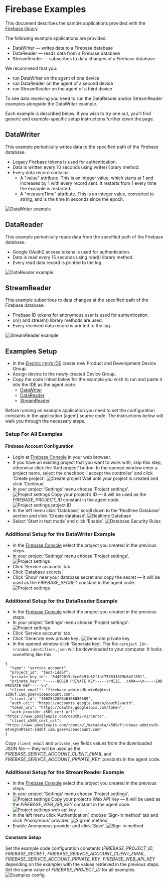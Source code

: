 # Firebase Examples

This document describes the sample applications provided with the [Firebase library](../README.md).

The following example applications are provided:
- DataWriter &mdash; writes data to a Firebase database
- DataReader &mdash; reads data from a Firebase database
- StreamReader &mdash; subscribes to data changes of a Firebase database

We recommend that you:
- run DataWriter on the agent of one device
- run DataReader on the agent of a second device
- run StreamReader on the agent of a third device

To see data receiving you need to run the DataReader and/or StreamReader examples alongside the DataWriter example.

Each example is described below. If you wish to try one out, you'll find generic and example-specific setup instructions further down the page.

## DataWriter

This example periodically writes data to the specified path of the Firebase database.
- Legacy Firebase tokens is used for authentication.
- Data is written every 10 seconds using write() library method.
- Every data record contains:
  - A "value" attribute. This is an integer value, which starts at 1 and increases by 1 with every record sent. It restarts from 1 every time the example is restarted.
  - A "measureTime" attribute. This is an integer value, converted to string, and is the time in seconds since the epoch.

![DataWriter example](../png/DataWriter.png)

## DataReader

This example periodically reads data from the specified path of the Firebase database.
- Google OAuth2 access tokens is used for authentication.
- Data is read every 15 seconds using read() library method.
- Every read data record is printed to the log.

![DataReader example](../png/DataReader.png)

## StreamReader

This example subscribes to data changes at the specified path of the Firebase database.
- Firebase ID tokens for anonymous user is used for authentication.
- on() and stream() library methods are used.
- Every received data record is printed to the log.

![StreamReader example](../png/StreamReader.png)

## Examples Setup

- In the [Electric Imp’s IDE](https://ide.electricimp.com/) create new Product and Development Device Group.
- Assign device to the newly created Device Group.
- Copy the code linked below for the example you wish to run and paste it into the IDE as the agent code.
  - [DataWriter](./DataWriter.agent.nut)
  - [DataReader](./DataReader.agent.nut)
  - [StreamReader](./StreamReader.agent.nut)

Before running an example application you need to set the configuration constants in the application (agent) source code. The instructions below will walk you through the necessary steps.

### Setup For All Examples

#### Firebase Account Configuration

- Login at [Firebase Console](https://console.firebase.google.com) in your web browser.
- If you have an existing project that you want to work with, skip this step, otherwise click the ‘Add project’ button.
In the opened window enter a project name, select the checkbox ‘I accept the controller’ and click ‘Create project’.
![Create project](../png/CreateProject.png)
Wait until your project is created and click ‘Continue’.
- In your project ‘Settings’ menu choose ‘Project settings’.
![Project settings](../png/ProjectSettings.png)
Copy your project’s ID &mdash; it will be used as the *FIREBASE_PROJECT_ID* constant in the agent code.
![Project settings project ID](../png/ProjectSettingsProjectId.png)
- In the left menu click ‘Database’, scroll down to the ‘Realtime Database’ section and click ‘Create database’.
![Realtime Database](../png/RealtimeDatabase.png)
- Select ‘Start in test mode’ and click ‘Enable’.
![Database Security Rules](../png/DatabaseSecurityRules.png)

### Additional Setup for the DataWriter Example

- In the [Firebase Console](https://console.firebase.google.com) select the project you created in the previous steps.
- In your project ‘Settings’ menu choose ‘Project settings’.
![Project settings](../png/ProjectSettings.png)
- Click ‘Service accounts’ tab.
- Click ‘Database secrets’.
- Click ‘Show’ near your database secret and copy the secret &mdash; it will be used as the *FIREBASE_SECRET* constant in the agent code.
![Project settings](../png/DatabaseSecret.png)

### Additional Setup for the DataReader Example
- In the [Firebase Console](https://console.firebase.google.com) select the project you created in the previous steps.
- In your project ‘Settings’ menu choose ‘Project settings’.
![Project settings](../png/ProjectSettings.png)
- Click ‘Service accounts’ tab.
- Click ‘Generate new private key’.
![Generate private key](../png/GeneratePrivateKey.png)
- In the opened window click ‘Generate key’. The file `<project ID>-<random identifier>.json` will be downloaded to your computer.
It looks something like this:
```
{
  "type": "service_account",
  "project_id": "test-1dd6f",
  "private_key_id": "8d429015c3ce0e91e62f3af7578338f5b6b2f801",
  "private_key": "-----BEGIN PRIVATE KEY-----\nMIIE...cARA==\n-----END PRIVATE KEY-----\n",
  "client_email": "firebase-adminsdk-mtv6g@test-1dd6f.iam.gserviceaccount.com",
  "client_id": "100254262646168050509",
  "auth_uri": "https://accounts.google.com/o/oauth2/auth",
  "token_uri": "https://oauth2.googleapis.com/token",
  "auth_provider_x509_cert_url": "https://www.googleapis.com/oauth2/v1/certs",
  "client_x509_cert_url": "https://www.googleapis.com/robot/v1/metadata/x509/firebase-adminsdk-mtv6g%40test-1dd6f.iam.gserviceaccount.com"
}
```
Copy `client_email` and `private_key` fields values from the downloaded JSON file &mdash; they will be used as the *FIREBASE_SERIVCE_ACCOUNT_CLIENT_EMAIL* and *FIREBASE_SERIVCE_ACCOUNT_PRIVATE_KEY* constants in the agent code.

### Additional Setup for the StreamReader Example
- In the [Firebase Console](https://console.firebase.google.com) select the project you created in the previous steps.
- In your project ‘Settings’ menu choose ‘Project settings’.
![Project settings](../png/ProjectSettings.png)
Copy your project’s Web API Key &mdash; it will be used as the *FIREBASE_WEB_API_KEY* constant in the agent code.
![Project settings web api key](../png/ProjectSettingsWebApiKey.png)
- In the left menu click ‘Authentication’, choose ‘Sign-in method’ tab and click ‘Anonymous’ provider.
![Sign-in method](../png/SignInMethod.png)
- Enable Anonymous provider and click ‘Save’.
![Sign-in method](../png/EnableAnonymousProvider.png)

#### Constants Setup

Set the example code configuration constants (*FIREBASE_PROJECT_ID*, *FIREBASE_SECRET*, *FIREBASE_SERIVCE_ACCOUNT_CLIENT_EMAIL*, *FIREBASE_SERIVCE_ACCOUNT_PRIVATE_KEY*, *FIREBASE_WEB_API_KEY* depending on the example) with the values retrieved in the previous steps. Set the same value of *FIREBASE_PROJECT_ID* for all examples.
![Examples config](../png/ExampleConfig.png)
